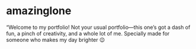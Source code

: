 # amazinglone
“Welcome to my portfolio! Not your usual portfolio—this one’s got a dash of fun, a pinch of creativity, and a whole lot of me. Specially made for someone who makes my day brighter 😉
